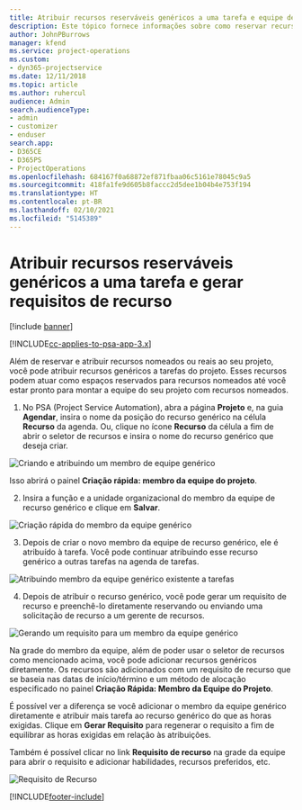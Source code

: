 ```yaml
---
title: Atribuir recursos reserváveis genéricos a uma tarefa e equipe de projeto
description: Este tópico fornece informações sobre como reservar recursos genéricos para tarefas e equipes de projeto.
author: JohnPBurrows
manager: kfend
ms.service: project-operations
ms.custom:
- dyn365-projectservice
ms.date: 12/11/2018
ms.topic: article
ms.author: ruhercul
audience: Admin
search.audienceType:
- admin
- customizer
- enduser
search.app:
- D365CE
- D365PS
- ProjectOperations
ms.openlocfilehash: 684167f0a68872ef871fbaa06c5161e78045c9a5
ms.sourcegitcommit: 418fa1fe9d605b8faccc2d5dee1b04b4e753f194
ms.translationtype: HT
ms.contentlocale: pt-BR
ms.lasthandoff: 02/10/2021
ms.locfileid: "5145389"
---
```

# <a name="assign-generic-bookable-resources-to-a-task-and-generate-resource-requirements"></a>Atribuir recursos reserváveis genéricos a uma tarefa e gerar requisitos de recurso 

[!include [banner](../includes/psa-now-project-operations.md)]

[!INCLUDE[cc-applies-to-psa-app-3.x](../includes/cc-applies-to-psa-app-3x.md)]

Além de reservar e atribuir recursos nomeados ou reais ao seu projeto, você pode atribuir recursos genéricos a tarefas do projeto. Esses recursos podem atuar como espaços reservados para recursos nomeados até você estar pronto para montar a equipe do seu projeto com recursos nomeados. 

1. No PSA (Project Service Automation), abra a página **Projeto** e, na guia **Agendar**, insira o nome da posição do recurso genérico na célula **Recurso** da agenda. Ou, clique no ícone **Recurso** da célula a fim de abrir o seletor de recursos e insira o nome do recurso genérico que deseja criar.

![Criando e atribuindo um membro de equipe genérico](media/RM-how-to-9.png)

Isso abrirá o painel **Criação rápida: membro da equipe do projeto**. 

2. Insira a função e a unidade organizacional do membro da equipe de recurso genérico e clique em **Salvar**.

![Criação rápida do membro da equipe genérico](media/RM-how-to-10.png)

3. Depois de criar o novo membro da equipe de recurso genérico, ele é atribuído à tarefa. Você pode continuar atribuindo esse recurso genérico a outras tarefas na agenda de tarefas.

![Atribuindo membro da equipe genérico existente a tarefas](media/RM-how-to-11.png)

4. Depois de atribuir o recurso genérico, você pode gerar um requisito de recurso e preenchê-lo diretamente reservando ou enviando uma solicitação de recurso a um gerente de recursos.

![Gerando um requisito para um membro da equipe genérico](media/RM-how-to-12.png)

Na grade do membro da equipe, além de poder usar o seletor de recursos como mencionado acima, você pode adicionar recursos genéricos diretamente. Os recursos são adicionados com um requisito de recurso que se baseia nas datas de início/término e um método de alocação especificado no painel **Criação Rápida: Membro da Equipe do Projeto**.

É possível ver a diferença se você adicionar o membro da equipe genérico diretamente e atribuir mais tarefa ao recurso genérico do que as horas exigidas. Clique em **Gerar Requisito** para regenerar o requisito a fim de equilibrar as horas exigidas em relação às atribuições.

Também é possível clicar no link **Requisito de recurso** na grade da equipe para abrir o requisito e adicionar habilidades, recursos preferidos, etc.

![Requisito de Recurso](media/RM-how-to-13.png)



[!INCLUDE[footer-include](../includes/footer-banner.md)]